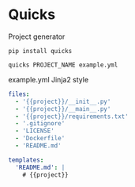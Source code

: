 # Quicks

Project generator

```
pip install quicks

quicks PROJECT_NAME example.yml
```

example.yml Jinja2 style

```yaml
files:
  - '{{project}}/__init__.py'
  - '{{project}}/__main__.py'
  - '{{project}}/requirements.txt'
  - '.gitignore'
  - 'LICENSE'
  - 'Dockerfile'
  - 'README.md'

templates:
  'README.md': |
    # {{project}}
```